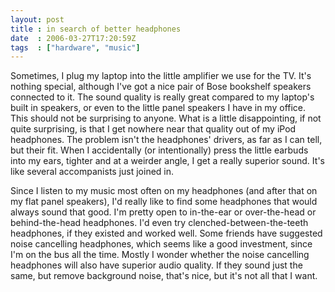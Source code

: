 ```yaml
---
layout: post
title : in search of better headphones
date  : 2006-03-27T17:20:59Z
tags  : ["hardware", "music"]
---
```

Sometimes, I plug my laptop into the little amplifier we use for the TV.  It's nothing special, although I've got a nice pair of Bose bookshelf speakers connected to it.  The sound quality is really great compared to my laptop's built in speakers, or even to the little panel speakers I have in my office. This should not be surprising to anyone.  What is a little disappointing, if not quite surprising, is that I get nowhere near that quality out of my iPod headphones.  The problem isn't the headphones' drivers, as far as I can tell, but their fit.  When I accidentally (or intentionally) press the little earbuds into my ears, tighter and at a weirder angle, I get a really superior sound. It's like several accompanists just joined in.

Since I listen to my music most often on my headphones (and after that on my flat panel speakers), I'd really like to find some headphones that would always sound that good.  I'm pretty open to in-the-ear or over-the-head or behind-the-head headphones.  I'd even try clenched-between-the-teeth headphones, if they existed and worked well.  Some friends have suggested noise cancelling headphones, which seems like a good investment, since I'm on the bus all the time.  Mostly I wonder whether the noise cancelling headphones will also have superior audio quality.  If they sound just the same, but remove background noise, that's nice, but it's not all that I want. 
